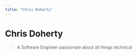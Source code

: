 ```yaml
---
title: "Chris Doherty"
---
```


# Chris Doherty

> A Software Engineer passionate about all things technical

